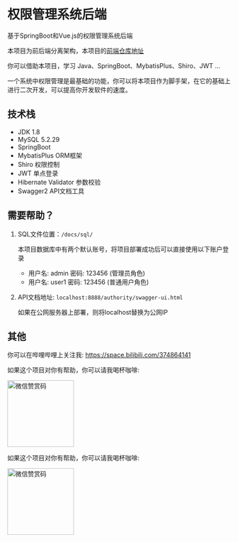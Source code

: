 # 权限管理系统后端

基于SpringBoot和Vue.js的权限管理系统后端

本项目为前后端分离架构，本项目的[前端仓库地址](https://github.com/jonssonyan/authority-ui)

你可以借助本项目，学习 Java、SpringBoot、MybatisPlus、Shiro、JWT ...

一个系统中权限管理是最基础的功能，你可以将本项目作为脚手架，在它的基础上进行二次开发，可以提高你开发软件的速度。

## 技术栈

- JDK 1.8
- MySQL 5.2.29
- SpringBoot
- MybatisPlus ORM框架
- Shiro 权限控制
- JWT 单点登录
- Hibernate Validator 参数校验
- Swagger2 API文档工具

## 需要帮助？

1. SQL文件位置：`/docs/sql/`

   本项目数据库中有两个默认账号，将项目部署成功后可以直接使用以下账户登录
    - 用户名: admin 密码: 123456 (管理员角色)
    - 用户名: user1 密码: 123456 (普通用户角色)

2. API文档地址: `localhost:8888/authority/swagger-ui.html`

   如果在公网服务器上部署，则将localhost替换为公网IP

## 其他

你可以在哔哩哔哩上关注我: https://space.bilibili.com/374864141

如果这个项目对你有帮助，你可以请我喝杯咖啡:

<img src="https://github.com/jonssonyan/install-script/assets/46235235/cce90c48-27d3-492c-af3e-468b656bdd06" width="150" alt="微信赞赏码" title="微信赞赏码"/>

如果这个项目对你有帮助，你可以请我喝杯咖啡:

<img src="https://github.com/jonssonyan/install-script/assets/46235235/cce90c48-27d3-492c-af3e-468b656bdd06" width="150" alt="微信赞赏码" title="微信赞赏码"/>